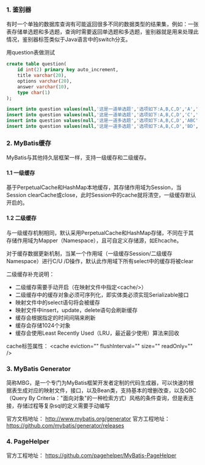### 1. 鉴别器

有时一个单独的数据库查询有可能返回很多不同的数据类型的结果集，例如：一张表存储单选题和多选题，查询时需要返回单选题和多选题，鉴别器就是用来处理此情况，鉴别器标签类似于Java语言中的switch分支。

用question表做测试

```sql
create table question(
    id int(2) primary key auto_increment,
    title varchar(20),
    options varchar(20),
    answer varchar(10),
    type char(1)
);

insert into question values(null,'这是一道单选题','选项如下:A,B,C,D','A','S');
insert into question values(null,'这是一道单选题','选项如下:A,B,C,D','C','S');	
insert into question values(null,'这是一道多选题','选项如下:A,B,C,D','ABC','M');
insert into question values(null,'这是一道多选题','选项如下:A,B,C,D','BD','M');
```

### 2. MyBatis缓存

MyBatis与其他持久层框架一样，支持一级缓存和二级缓存。

#### 1.1 一级缓存

基于PerpetualCache和HashMap本地缓存，其存储作用域为Session，当Session clearCache或close，此时Session中的cache就将清空，一级缓存默认开启的。

#### 1.2 二级缓存

与一级缓存机制相同，默认采用PerpetualCache和HashMap存储，不同在于其存储作用域为Mapper（Namespace），且可自定义存储源，如Ehcache。

对于缓存数据更新机制，当某一个作用域（一级缓存Session/二级缓存Namespace）进行C/U
/D操作，默认此作用域下所有select中的缓存将被clear

二级缓存补充说明：

- 二级缓存需要手动开启（在映射文件中指定\<cache/>）
- 二级缓存中的缓存对象必须可序列化，即实体类必须实现Serializable接口
- 映射文件中的select语句将会被缓存
- 映射文件中insert，update，delete语句会刷新缓存
- 缓存会根据指定的时间间隔来刷新
- 缓存会存储1024个对象
- 缓存会使用Least Recently Used（LRU，最近最少使用）算法来回收

cache标签属性：
<cache 
eviction="" 						<!-- 回收策略 -->
flushInterval="" 				<!-- 自动刷新时间 -->	
size="" 							<!--  指定缓存对象个数 -->
readOnly=""						<!-- 指定只读/读写 -->
/>	

### 3. MyBatis Generator

简称MBG，是一个专门为MyBatis框架开发者定制的代码生成器，可以快速的根据表生成对应的映射文件，接口，以及Bean类，支持基本的增删改查，以及QBC（Query By Criteria："面向对象"的一种检索方式）风格的条件查询，但是表连接，存储过程等复杂sql的定义需要手动编写

官方文档地址：
http://www.mybatis.org/generator
官方工程地址：
https://github.com/mybatis/generator/releases

### 4. PageHelper

官方工程地址：
https://github.com/pagehelper/MyBatis-PageHelper


​		

